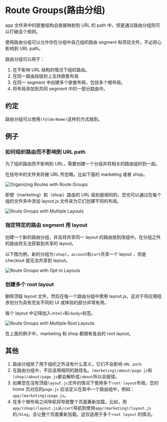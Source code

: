 # Route Groups(路由分组)

app 文件夹中的嵌套结构会直接映射到 URL 的 path 中，但是通过路由分组则可以打破这个规则。

使用路由分组可以允许你在分组中自己组织路由 segment 和项目文件，不必担心影响到 URL path。

路由分组可以用于：

1. 在不影响 URL 结构的情况下组织路由。
2. 在同一路由段级别上支持嵌套布局
3. 在同一 segment 中创建多个嵌套布局，包括多个根布局。
4. 将布局添加到共同 segment 中的一部分路由中。

## 约定

路由分组可以使用`(folderName)`这样的方式做到。

## 例子

### 如何组织路由而不影响到 URL path

为了组织路由而不影响到 URL，需要创建一个分组并将相关的路由组织到一起。

在括号中的文件夹将被 URL 所忽略。比如下面的 marketing 或者 shop。

![Organizing Routes with Route Groups](https://nextjs.org/_next/image?url=%2Fdocs%2Flight%2Froute-group-organisation.png&w=3840&q=75&dpl=dpl_3nCVxXEy311qNeGvCqrFzaGJJHhA)

即使（marketing）和（shop）路由的 URL 级别是相同的，您也可以通过在每个组的文件夹中添加 layout.js 文件来为它们创建不同的布局。

![Route Groups with Multiple Layouts](https://nextjs.org/_next/image?url=%2Fdocs%2Flight%2Froute-group-multiple-layouts.png&w=3840&q=75&dpl=dpl_3nCVxXEy311qNeGvCqrFzaGJJHhA)

### 指定特定的路由 segment 用 layout

创建一个新的路由分组，并且将共享同一 layout 的路由放到改组中。在分组之外的路由将无法获取到共享的 layout。

以下图为例，新的分组为`(shop)`，`account`和`cart`共享一个 layout ，但是 checkout 就无法共享到 layout。

![Route Groups with Opt-in Layouts](https://nextjs.org/_next/image?url=%2Fdocs%2Flight%2Froute-group-opt-in-layouts.png&w=3840&q=75&dpl=dpl_3nCVxXEy311qNeGvCqrFzaGJJHhA)

### 创建多个 root layout

删除顶级 layout 文件，然后在每一个路由分组中使用 layout.js。这对于将应用程序划分为具有完全不同的 UI 或体验的部分非常有用。

每个 layout 中记得加入`<html>`和`<body>`标签。

![Route Groups with Multiple Root Layouts](https://nextjs.org/_next/image?url=%2Fdocs%2Flight%2Froute-group-multiple-root-layouts.png&w=3840&q=75&dpl=dpl_3nCVxXEy311qNeGvCqrFzaGJJHhA)

在上面的例子中，marketing 和 shop 都拥有各自的 root layout。

## 其他

1. 路由分组除了用于组织之外没有什么意义，它们不会影响 `URL path`
2. 在路由分组中，不应该用相同的路径名。`(marketing)/about/page.js`和`(shop)/about/page.js`都会解析成`/about`所以会报错。
3. 如果您在没有顶级`layout.js`文件的情况下使用多个`root layout`布局，您的 home 页对应的`page.js` 应该定义在其中一个路由组中，例如：`app/(marketing)/page.js`。
4. 在多个根布局之间导航将导致整个页面重新加载。比如，用`app/(shop)/layout.js`从`/cart`导航到使用`app/(marketing)/layout.js`的`/blog`，会让整个页面重新加载。这仅适用于多个`root layout` 的情况。
